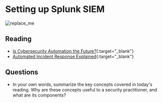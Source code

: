 # Setting up Splunk SIEM

![replace_me](https://codeworks.blob.core.windows.net/public/assets/img/illustrations/placeholder.svg)

## Reading

- [Is Cybersecurity Automation the Future?](https://www.forbes.com/sites/forbestechcouncil/2019/08/20/is-cybersecurity-automation-the-future/#4cd22ea4589c){:target="_blank"}
- [Automated Incident Response Explained](https://cybersecurity.att.com/blogs/security-essentials/automated-incident-response-in-action-7-killer-use-cases){:target="_blank"}



## Questions
- In your own words, summarize the key concepts covered in today's reading. Why are these concepts useful to a security practitioner, and what are its components?
